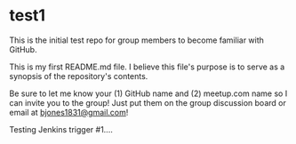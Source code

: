 # test1
This is the initial test repo for group members to become familiar with GitHub.

This is my first README.md file. I believe this file's purpose is to serve as a synopsis of the repository's contents.

Be sure to let me know your (1) GitHub name and (2) meetup.com name so I can invite you to the group!
Just put them on the group discussion board or email at bjones1831@gmail.com!

Testing Jenkins trigger #1....
